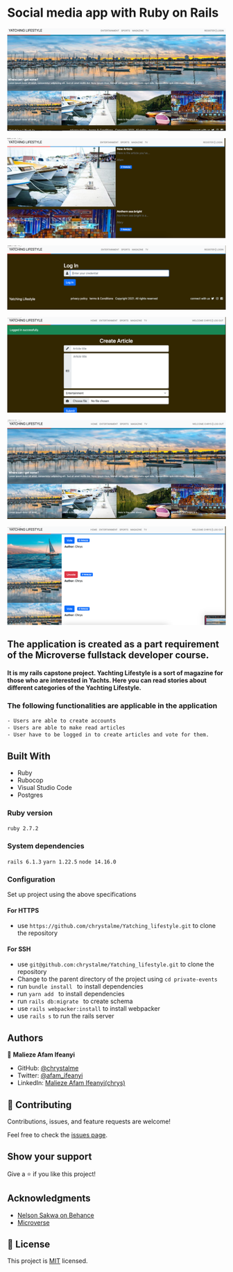 # Social media app with Ruby on Rails

![screenshot](./app/assets/images/Screenshot-2.png)

![screenshot](./app/assets/images/Screenshot-3.png)

![screenshot](./app/assets/images/Screenshot-4.png)

![screenshot](./app/assets/images/Screenshot-5.png)

![screenshot](./app/assets/images/Screenshot-6.png)

![screenshot](./app/assets/images/Screenshot-7.png)

## The application is created as a part requirement of the Microverse fullstack developer course.

#### It is my rails capstone project. Yachting Lifestyle is a sort of magazine for those who are interested in Yachts. Here you can read stories about different categories of the Yachting Lifestyle.

### The following functionalities are applicable in the application

    - Users are able to create accounts
    - Users are able to make read articles
    - User have to be logged in to create articles and vote for them.

## Built With

- Ruby
- Rubocop
- Visual Studio Code
- Postgres

### Ruby version

`ruby 2.7.2`

### System dependencies

`rails 6.1.3`
`yarn 1.22.5`
`node 14.16.0`

### Configuration

Set up project using the above specifications

#### For HTTPS

- use `https://github.com/chrystalme/Yatching_lifestyle.git` to clone the repository

#### For SSH

- use `git@github.com:chrystalme/Yatching_lifestyle.git` to clone the repository
- Change to the parent directory of the project using
  `cd private-events`
- run `bundle install ` to install dependencies
- run `yarn add ` to install dependencies
- run `rails db:migrate ` to create schema
- use `rails webpacker:install` to install webpacker
- use `rails s` to run the rails server

## Authors

👤 **Malieze Afam Ifeanyi**

- GitHub: [@chrystalme](https://github.com/chrystalme)
- Twitter: [@afam_ifeanyi](https://twitter.com/afam_ifeanyi)
- LinkedIn: [Malieze Afam Ifeanyi(chrys)](https://linkedin.com/afam-chrys)

## 🤝 Contributing

Contributions, issues, and feature requests are welcome!

Feel free to check the [issues page](https://github.com/chrystalme/Yatching_lifestyle/issues).

## Show your support

Give a ⭐️ if you like this project!

## Acknowledgments

- [Nelson Sakwa on Behance](https://www.behance.net/sakwadesignstudio)
- [Microverse](https://microverse.com)

## 📝 License

This project is [MIT](https://mit-license.org/) licensed.
